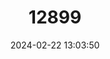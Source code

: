 ---
title: "12899"
category: "Maxomys moi"
draft: false
date: 2024-02-22 13:03:50
languages:
  English: ["Mo's Spiny Rat", "Indochinese Mountain Maxomys"]
---